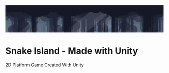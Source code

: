 ![alt text](https://github.com/mpangas/snake-island/blob/main/Assets/Sprites/TempBackgroundReadMe2.png?raw=true)
# Snake Island - Made with Unity
2D Platform Game Created With Unity

